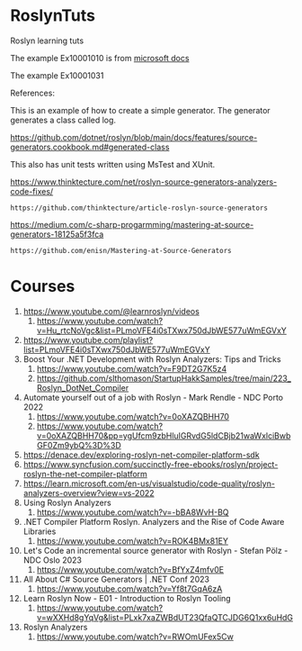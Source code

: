 # RoslynTuts
Roslyn learning tuts



The example Ex10001010 is from [microsoft docs](https://docs.microsoft.com/en-us/dotnet/csharp/roslyn-sdk/tutorials/how-to-write-csharp-analyzer-code-fix)

The example Ex10001031 

References:

This is an example of how to create a simple generator.
The generator generates a class called log.

https://github.com/dotnet/roslyn/blob/main/docs/features/source-generators.cookbook.md#generated-class

This also has unit tests written using MsTest and XUnit.

https://www.thinktecture.com/net/roslyn-source-generators-analyzers-code-fixes/

    https://github.com/thinktecture/article-roslyn-source-generators

https://medium.com/c-sharp-progarmming/mastering-at-source-generators-18125a5f3fca

    https://github.com/enisn/Mastering-at-Source-Generators


# Courses
1. https://www.youtube.com/@learnroslyn/videos
   1. https://www.youtube.com/watch?v=Hu_rtcNoVgc&list=PLmoVFE4i0sTXwx750dJbWE577uWmEGVxY
2. https://www.youtube.com/playlist?list=PLmoVFE4i0sTXwx750dJbWE577uWmEGVxY
3. Boost Your .NET Development with Roslyn Analyzers: Tips and Tricks
   1. https://www.youtube.com/watch?v=F9DT2G7K5z4
   2. https://github.com/slthomason/StartupHakkSamples/tree/main/223_Roslyn_DotNet_Compiler
4. Automate yourself out of a job with Roslyn - Mark Rendle - NDC Porto 2022
   1. https://www.youtube.com/watch?v=0oXAZQBHH70
   2. https://www.youtube.com/watch?v=0oXAZQBHH70&pp=ygUfcm9zbHluIGRvdG5ldCBjb21waWxlciBwbGF0Zm9ybQ%3D%3D
5. https://denace.dev/exploring-roslyn-net-compiler-platform-sdk
6.  https://www.syncfusion.com/succinctly-free-ebooks/roslyn/project-roslyn-the-net-compiler-platform
7.  https://learn.microsoft.com/en-us/visualstudio/code-quality/roslyn-analyzers-overview?view=vs-2022
8.  Using Roslyn Analyzers
    1.  https://www.youtube.com/watch?v=-bBA8WvH-BQ
9.  .NET Compiler Platform Roslyn. Analyzers and the Rise of Code Aware Libraries
    1.  https://www.youtube.com/watch?v=ROK4BMx81EY
10. Let's Code an incremental source generator with Roslyn - Stefan Pölz - NDC Oslo 2023
    1.  https://www.youtube.com/watch?v=BfYxZ4mfv0E
11. All About C# Source Generators | .NET Conf 2023
    1.  https://www.youtube.com/watch?v=Yf8t7GqA6zA
12. Learn Roslyn Now - E01 - Introduction to Roslyn Tooling
    1.  https://www.youtube.com/watch?v=wXXHd8gYqVg&list=PLxk7xaZWBdUT23QfaQTCJDG6Q1xx6uHdG
13. Roslyn Analyzers
    1.  https://www.youtube.com/watch?v=RWOmUFex5Cw


